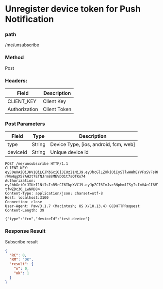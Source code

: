 # Unregister device token for Push Notification
### path
/me/unsubscribe

### Method
Post

### Headers:

| Field         | Description  |
| ------------- | ------------ |
| CLIENT_KEY    | Client Key   |
| Authorization | Client Token |

### Post Parameters
| Field         | Type  | Description  |
| ------------- | ----- | ------------ |
| type          | String | Device Type, [ios, android, fcm, web] |
| deviceId      | String | Unique device id |

```
POST /me/unsubscribe HTTP/1.1
CLIENT_KEY: eyJ0eXAiOiJKV1QiLCJhbGciOiJIUzI1NiJ9.eyJhcGlLZXkiOiIySllwWWhEYVFsSVFsRFN2VkxDTExvMk1QekZmVm05allweHcydnVCcm1rPSIsImNyZWF0ZUF0IjoxNDk5NTc3MjgzMDUwLCJjbGllbnRJZCI6IjliZWQ2ZmRhLThjNTItNGE0My04OWI4LTJjMzdiZmVkMjQ2ZCJ9.bmXdn-rWmHqgX57AH2t7EfNJrm88MEVDO1t7sQTKo74
Authorization: eyJhbGciOiJIUzI1NiIsInR5cCI6IkpXVCJ9.eyJpZCI6ImJvc3NpbmlISyIsImV4cCI6MTUzMDY3NjcxOCwiaWF0IjoxNTMwNTkwMzE4fQ.vvUFVw79QUEvKxJWrNgqF_T2z9-tfwZDc36_LwNRD84
Content-Type: application/json; charset=utf-8
Host: localhost:3100
Connection: close
User-Agent: Paw/3.1.7 (Macintosh; OS X/10.13.4) GCDHTTPRequest
Content-Length: 39

{"type":"fcm","deviceId":"test-device"}

```

### Response Result
Subscribe result

```json
{
  "RC": 0,
  "RM": "OK",
  "result": {
    "n": 0,
    "ok": 1
  }
}
```